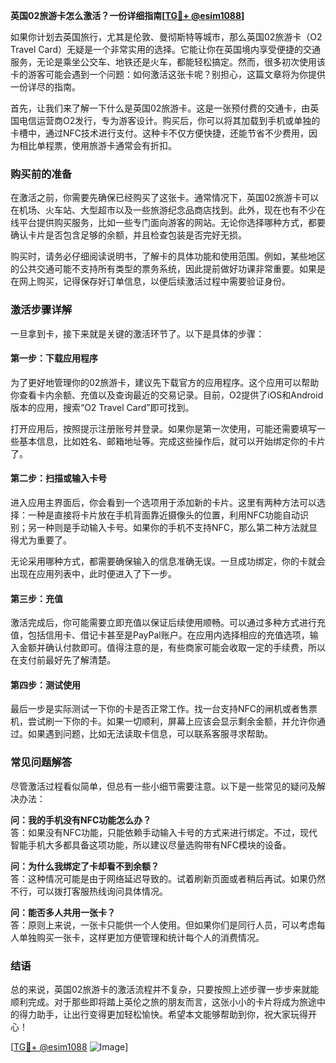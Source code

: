 **英国02旅游卡怎么激活？一份详细指南[[TG💪+ @esim1088](https://t.me/s/esim1088)]**

如果你计划去英国旅行，尤其是伦敦、曼彻斯特等城市，那么英国02旅游卡（O2 Travel Card）无疑是一个非常实用的选择。它能让你在英国境内享受便捷的交通服务，无论是乘坐公交车、地铁还是火车，都能轻松搞定。然而，很多初次使用该卡的游客可能会遇到一个问题：如何激活这张卡呢？别担心，这篇文章将为你提供一份详尽的指南。

首先，让我们来了解一下什么是英国02旅游卡。这是一张预付费的交通卡，由英国电信运营商O2发行，专为游客设计。购买后，你可以将其加载到手机或单独的卡槽中，通过NFC技术进行支付。这种卡不仅方便快捷，还能节省不少费用，因为相比单程票，使用旅游卡通常会有折扣。

### **购买前的准备**

在激活之前，你需要先确保已经购买了这张卡。通常情况下，英国02旅游卡可以在机场、火车站、大型超市以及一些旅游纪念品商店找到。此外，现在也有不少在线平台提供购买服务，比如一些专门面向游客的网站。无论你选择哪种方式，都要确认卡片是否包含足够的余额，并且检查包装是否完好无损。

购买时，请务必仔细阅读说明书，了解卡的具体功能和使用范围。例如，某些地区的公共交通可能不支持所有类型的票务系统，因此提前做好功课非常重要。如果是在网上购买，记得保存好订单信息，以便后续激活过程中需要验证身份。

### **激活步骤详解**

一旦拿到卡，接下来就是关键的激活环节了。以下是具体的步骤：

#### **第一步：下载应用程序**
为了更好地管理你的02旅游卡，建议先下载官方的应用程序。这个应用可以帮助你查看卡内余额、充值以及查询最近的交易记录。目前，O2提供了iOS和Android版本的应用，搜索“O2 Travel Card”即可找到。

打开应用后，按照提示注册账号并登录。如果你是第一次使用，可能还需要填写一些基本信息，比如姓名、邮箱地址等。完成这些操作后，就可以开始绑定你的卡片了。

#### **第二步：扫描或输入卡号**
进入应用主界面后，你会看到一个选项用于添加新的卡片。这里有两种方法可以选择：一种是直接将卡片放在手机背面靠近摄像头的位置，利用NFC功能自动识别；另一种则是手动输入卡号。如果你的手机不支持NFC，那么第二种方法就显得尤为重要了。

无论采用哪种方式，都需要确保输入的信息准确无误。一旦成功绑定，你的卡就会出现在应用列表中，此时便进入了下一步。

#### **第三步：充值**
激活完成后，你可能需要立即充值以保证后续使用顺畅。可以通过多种方式进行充值，包括信用卡、借记卡甚至是PayPal账户。在应用内选择相应的充值选项，输入金额并确认付款即可。值得注意的是，有些商家可能会收取一定的手续费，所以在支付前最好先了解清楚。

#### **第四步：测试使用**
最后一步是实际测试一下你的卡是否正常工作。找一台支持NFC的闸机或者售票机，尝试刷一下你的卡。如果一切顺利，屏幕上应该会显示剩余金额，并允许你通过。如果遇到问题，比如无法读取卡信息，可以联系客服寻求帮助。

### **常见问题解答**

尽管激活过程看似简单，但总有一些小细节需要注意。以下是一些常见的疑问及解决办法：

**问：我的手机没有NFC功能怎么办？**  
答：如果没有NFC功能，只能依赖手动输入卡号的方式来进行绑定。不过，现代智能手机大多都具备这项功能，所以建议尽量选购带有NFC模块的设备。

**问：为什么我绑定了卡却看不到余额？**  
答：这种情况可能是由于网络延迟导致的。试着刷新页面或者稍后再试。如果仍然不行，可以拨打客服热线询问具体情况。

**问：能否多人共用一张卡？**  
答：原则上来说，一张卡只能供一个人使用。但如果你们是同行人员，可以考虑每人单独购买一张卡，这样更加方便管理和统计每个人的消费情况。

### **结语**

总的来说，英国02旅游卡的激活流程并不复杂，只要按照上述步骤一步步来就能顺利完成。对于那些即将踏上英伦之旅的朋友而言，这张小小的卡片将成为旅途中的得力助手，让出行变得更加轻松愉快。希望本文能够帮助到你，祝大家玩得开心！

[[TG💪+ @esim1088](https://t.me/s/esim1088) ![Image](https://i.postimg.cc/4NQfJmqS/Snipaste-2025-05-13-00-14-12.png)]